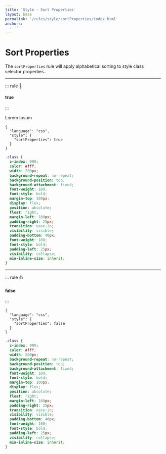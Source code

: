 ```yaml
---
title: 'Style - Sort Properties'
layout: base
permalink: '/rules/style/sortProperties/index.html'
anchors:
  - ''
---
```


# Sort Properties

The `sortProperties` rule will apply alphabetical sorting to style class selector properties..

---

<!--

🙌 - Recommended Choice
👍 - Good Choice
👎 - Not Recommended
🤡 - Clown Choice
😳 - Bad Choice

-->

::: rule 🙌

#### true

:::

Lorem Ipsum

<!-- RULES ARE REQUIRED -->

```json:rules
{
  "language": "css",
  "style": {
    "sortProperties": true
  }
}
```

<!-- prettier-ignore -->
```css
.class {
  z-index: 999;
  color: #fff;
  width: 200px;
  background-repeat: no-repeat;
  background-position: top;
  background-attachment: fixed;
  font-weight: 100;
  font-style: bold;
  margin-top: 100px;
  display: flex;
  position: absolute;
  float: right;
  margin-left: 100px;
  padding-right: 25px;
  transition: ease-in;
  visibility: visible;
  padding-bottom: 40px;
  font-weight: 100;
  font-style: bold;
  padding-left: 25px;
  visibility: collapse;
  min-inline-size: inherit;
}
```

---

::: rule 👍

#### false

:::

```json:rules
{
  "language": "css",
  "style": {
    "sortProperties": false
  }
}
```

<!-- prettier-ignore -->
```css
.class {
  z-index: 999;
  color: #fff;
  width: 200px;
  background-repeat: no-repeat;
  background-position: top;
  background-attachment: fixed;
  font-weight: 100;
  font-style: bold;
  margin-top: 100px;
  display: flex;
  position: absolute;
  float: right;
  margin-left: 100px;
  padding-right: 25px;
  transition: ease-in;
  visibility: visible;
  padding-bottom: 40px;
  font-weight: 100;
  font-style: bold;
  padding-left: 25px;
  visibility: collapse;
  min-inline-size: inherit;
}
```
